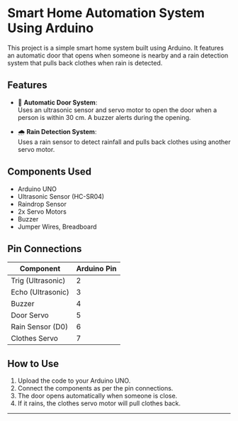 # Smart Home Automation System Using Arduino

This project is a simple smart home system built using Arduino. It features an automatic door that opens when someone is nearby and a rain detection system that pulls back clothes when rain is detected.

## Features

- 🚪 **Automatic Door System**:  
  Uses an ultrasonic sensor and servo motor to open the door when a person is within 30 cm. A buzzer alerts during the opening.

- 🌧️ **Rain Detection System**:  
  Uses a rain sensor to detect rainfall and pulls back clothes using another servo motor.

## Components Used

- Arduino UNO  
- Ultrasonic Sensor (HC-SR04)  
- Raindrop Sensor  
- 2x Servo Motors  
- Buzzer  
- Jumper Wires, Breadboard  

## Pin Connections

| Component           | Arduino Pin |
|--------------------|-------------|
| Trig (Ultrasonic)  | 2           |
| Echo (Ultrasonic)  | 3           |
| Buzzer             | 4           |
| Door Servo         | 5           |
| Rain Sensor (D0)   | 6           |
| Clothes Servo      | 7           |

## How to Use

1. Upload the code to your Arduino UNO.
2. Connect the components as per the pin connections.
3. The door opens automatically when someone is close.
4. If it rains, the clothes servo motor will pull clothes back.

---

